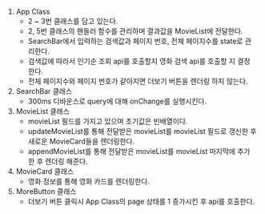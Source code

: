 1. App Class
   - 2 ~ 3번 클래스를 담고 있는다.
   - 2, 5번 클래스의 핸들러 함수를 관리하며 결과값을 MovieList에 전달한다.
   - SearchBar에서 입력하는 검색값과 페이지 번호, 전체 페이지수를 state로 관리한다.
   - 검색값에 따라서 인기순 조회 api를 호출할지 영화 검색 api를 호출할 지 결정한다.
   - 전체 페이지수와 페이지 번호가 같아지면 더보기 버튼을 렌더링 하지 않는다.
2. SearchBar 클래스
   - 300ms 디바운스로 query에 대해 onChange를 실행시킨다.
3. MovieList 클래스
   - movieList 필드를 가지고 있으며 초기값은 빈배열이다.
   - updateMovieList를 통해 전달받은 movieList를 movieList 필드로 갱신한 후 새로운 MovieCard들을 렌더링한다.
   - appendMovieList를 통해 전달받은 movieList를 movieList 마지막에 추가한 후 렌더링 해준다.
4. MovieCard 클래스
   - 영화 정보를 통해 영화 카드를 렌더링한다.
5. MoreButton 클래스
   - 더보기 버튼 클릭시 App Class의 page 상태를 1 증가시킨 후 api를 호출한다.